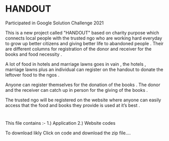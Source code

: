 # HANDOUT

Participated in Google Solution Challenge 2021

This is a new project called "HANDOUT" based on charity purpose which connects local people with the trusted ngo who are working hard everyday to grow up better citizens and giving better life to abandoned people . Their are different columns for registration of the donor and receiver for the books and food necessity .

A lot of food in hotels and marriage lawns goes in vain , the hotels , marriage lawns plus an individual can register on the handout to donate the leftover food to the ngos .

Anyone can register themselves for the donation of the books . The donor and the receiver can catch up in person for the giving of the books .

The trusted ngo will be registered on the website where anyone can easily access that the food and books they provide is used at it’s best .


#
This file contains :-
1.) Application
2.) Website codes

To download likly Click on code and download the zip  file....
